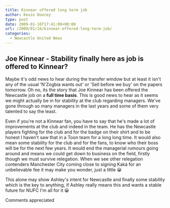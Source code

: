 ```yaml
---
title: Kinnear offered long term job
author: Kevin Doocey
type: post
date: 2009-01-16T17:41:09+00:00
url: /2009/01/16/kinnear-offered-long-term-job/
categories:
  - Newcastle United News
---
```


## Joe Kinnear - Stability finally here as job is offered to Kinnear?

Maybe it's odd news to hear during the transfer window but at least it isn't any of the usual 'N'Zogbia wants out' or 'Sell before we buy' on the papers tomorrow. Oh no, its the story that Joe Kinnear has been offered the Newcastle job on a **full time basis**. This is good news to hear as it seems we might actually be in for stability at the club regarding managers. We've gone through so many managers in the last years and some of them very talented to say the least.

Even if you're not a Kinnear fan, you have to say that he's made a lot of improvements at the club and indeed in the team. He has the Newcastle players fighting for the club and for the badge on their shirt and to be honest I haven't saw that in a Toon team for a long long time. It would also mean some stability for the club and for the fans, to know who their boss will be for the next few years. It would end the managerial rumours going around and means we could get down to business on the field, firstly though we must survive relegation. When we see other relegation contenders Manchester City coming close to signing Kaká for an unbelievable fee it may make you wonder, just a little 😀

This alone may show Ashley's intent for Newcastle and finally some stability which is the key to anything, if Ashley really means this and wants a stable future for NUFC I'm all for it 😀

Comments appreciated
